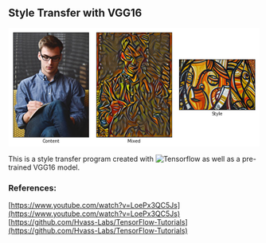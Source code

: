 ## Style Transfer with VGG16
![Demonstration](https://raw.githubusercontent.com/sammdu/style-transfer-vgg16/light/demo/male-abstract-1.png)   
   
This is a style transfer program created with ![Tensorflow](https://www.tensorflow.org) as well as a pre-trained VGG16 model.

### References:
[https://www.youtube.com/watch?v=LoePx3QC5Js](https://www.youtube.com/watch?v=LoePx3QC5Js)  
[https://github.com/Hvass-Labs/TensorFlow-Tutorials](https://github.com/Hvass-Labs/TensorFlow-Tutorials)

